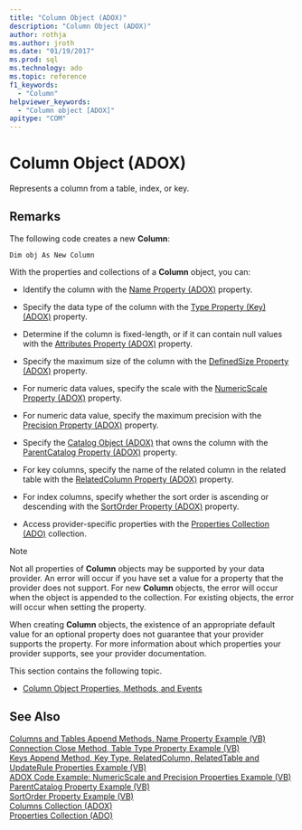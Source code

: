```yaml
---
title: "Column Object (ADOX)"
description: "Column Object (ADOX)"
author: rothja
ms.author: jroth
ms.date: "01/19/2017"
ms.prod: sql
ms.technology: ado
ms.topic: reference
f1_keywords:
  - "Column"
helpviewer_keywords:
  - "Column object [ADOX]"
apitype: "COM"
---
```

# Column Object (ADOX)
Represents a column from a table, index, or key.  
  
## Remarks  
 The following code creates a new **Column**:  
  
 `Dim obj As New Column`  
  
 With the properties and collections of a **Column** object, you can:  
  
-   Identify the column with the [Name Property (ADOX)](./name-property-adox.md) property.  
  
-   Specify the data type of the column with the [Type Property (Key) (ADOX)](./type-property-key-adox.md) property.  
  
-   Determine if the column is fixed-length, or if it can contain null values with the [Attributes Property (ADOX)](./attributes-property-adox.md) property.  
  
-   Specify the maximum size of the column with the [DefinedSize Property (ADOX)](./definedsize-property-adox.md) property.  
  
-   For numeric data values, specify the scale with the [NumericScale Property (ADOX)](./numericscale-property-adox.md) property.  
  
-   For numeric data value, specify the maximum precision with the [Precision Property (ADOX)](./precision-property-adox.md) property.  
  
-   Specify the [Catalog Object (ADOX)](./catalog-object-adox.md) that owns the column with the [ParentCatalog Property (ADOX)](./parentcatalog-property-adox.md) property.  
  
-   For key columns, specify the name of the related column in the related table with the [RelatedColumn Property (ADOX)](./relatedcolumn-property-adox.md) property.  
  
-   For index columns, specify whether the sort order is ascending or descending with the [SortOrder Property (ADOX)](./sortorder-property-adox.md) property.  
  
-   Access provider-specific properties with the [Properties Collection (ADO)](../ado-api/properties-collection-ado.md) collection.  
  
> [!NOTE]
>  Not all properties of **Column** objects may be supported by your data provider. An error will occur if you have set a value for a property that the provider does not support. For new **Column** objects, the error will occur when the object is appended to the collection. For existing objects, the error will occur when setting the property.  
>   
>  When creating **Column** objects, the existence of an appropriate default value for an optional property does not guarantee that your provider supports the property. For more information about which properties your provider supports, see your provider documentation.  
  
 This section contains the following topic.  
  
-   [Column Object Properties, Methods, and Events](./column-object-properties-methods-and-events.md)  
  
## See Also  
 [Columns and Tables Append Methods, Name Property Example (VB)](./columns-and-tables-append-methods-name-property-example-vb.md)   
 [Connection Close Method, Table Type Property Example (VB)](./connection-close-method-table-type-property-example-vb.md)   
 [Keys Append Method, Key Type, RelatedColumn, RelatedTable and UpdateRule Properties Example (VB)](./keys-append-method-key-type-relatedcolumn-relatedtable-example-vb.md)   
 [ADOX Code Example: NumericScale and Precision Properties Example (VB)](./adox-code-example-numericscale-and-precision-properties-example-vb.md)   
 [ParentCatalog Property Example (VB)](./parentcatalog-property-example-vb.md)   
 [SortOrder Property Example (VB)](./sortorder-property-example-vb.md)   
 [Columns Collection (ADOX)](./columns-collection-adox.md)   
 [Properties Collection (ADO)](../ado-api/properties-collection-ado.md)